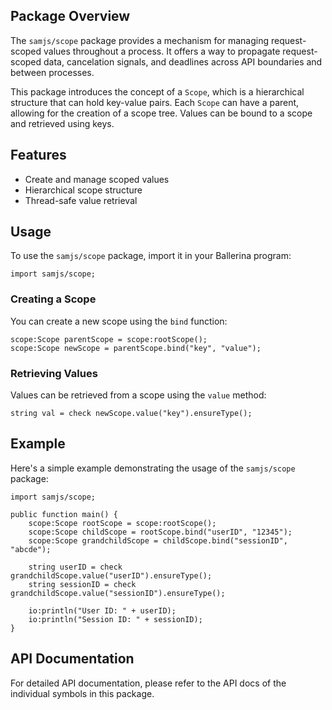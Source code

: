 ## Package Overview
The `samjs/scope` package provides a mechanism for managing request-scoped values throughout a process. It offers a way to propagate request-scoped data, cancelation signals, and deadlines across API boundaries and between processes.

This package introduces the concept of a `Scope`, which is a hierarchical structure that can hold key-value pairs. Each `Scope` can have a parent, allowing for the creation of a scope tree. Values can be bound to a scope and retrieved using keys.

## Features

- Create and manage scoped values
- Hierarchical scope structure
- Thread-safe value retrieval

## Usage

To use the `samjs/scope` package, import it in your Ballerina program:

```ballerina
import samjs/scope;
```

### Creating a Scope

You can create a new scope using the `bind` function:

```ballerina
scope:Scope parentScope = scope:rootScope();
scope:Scope newScope = parentScope.bind("key", "value");
```

### Retrieving Values

Values can be retrieved from a scope using the `value` method:

```ballerina
string val = check newScope.value("key").ensureType();
```

## Example

Here's a simple example demonstrating the usage of the `samjs/scope` package:

```ballerina
import samjs/scope;

public function main() {
    scope:Scope rootScope = scope:rootScope();
    scope:Scope childScope = rootScope.bind("userID", "12345");
    scope:Scope grandchildScope = childScope.bind("sessionID", "abcde");

    string userID = check grandchildScope.value("userID").ensureType();
    string sessionID = check grandchildScope.value("sessionID").ensureType();

    io:println("User ID: " + userID);
    io:println("Session ID: " + sessionID);
}
```

## API Documentation

For detailed API documentation, please refer to the API docs of the individual symbols in this package.
